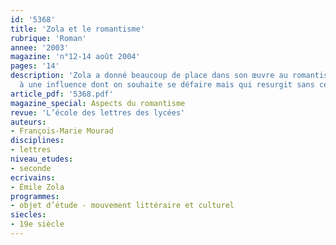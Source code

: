 ```yaml
---
id: '5368'
title: 'Zola et le romantisme'
rubrique: 'Roman'
annee: '2003'
magazine: 'n°12-14 août 2004'
pages: '14'
description: 'Zola a donné beaucoup de place dans son œuvre au romantisme, comme
  à une influence dont on souhaite se défaire mais qui resurgit sans cesse…'
article_pdf: '5368.pdf'
magazine_special: Aspects du romantisme
revue: 'L’école des lettres des lycées'
auteurs:
- François-Marie Mourad
disciplines:
- lettres
niveau_etudes:
- seconde
ecrivains:
- Émile Zola
programmes:
- objet d’étude - mouvement littéraire et culturel
siecles:
- 19e siècle
---
```


